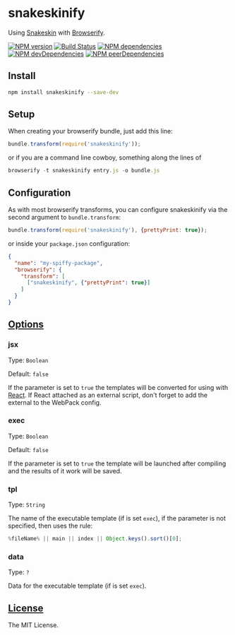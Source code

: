 snakeskinify
================

Using [Snakeskin](https://github.com/SnakeskinTpl/Snakeskin) with [Browserify](http://browserify.org).

[![NPM version](http://img.shields.io/npm/v/snakeskinify.svg?style=flat)](http://badge.fury.io/js/snakeskinify)
[![Build Status](http://img.shields.io/travis/SnakeskinTpl/snakeskinify.svg?style=flat&branch=master)](https://travis-ci.org/SnakeskinTpl/snakeskinify)
[![NPM dependencies](http://img.shields.io/david/SnakeskinTpl/snakeskinify.svg?style=flat)](https://david-dm.org/SnakeskinTpl/snakeskinify)
[![NPM devDependencies](http://img.shields.io/david/dev/SnakeskinTpl/snakeskinify.svg?style=flat)](https://david-dm.org/SnakeskinTpl/snakeskinify#info=devDependencies&view=table)
[![NPM peerDependencies](https://david-dm.org/SnakeskinTpl/snakeskinify/peer-status.svg)](https://david-dm.org/SnakeskinTpl/snakeskinify#info=peerDependencies)

## Install

```bash
npm install snakeskinify --save-dev
```

## Setup

When creating your browserify bundle, just add this line:

```js
bundle.transform(require('snakeskinify'));
```

or if you are a command line cowboy, something along the lines of

```js
browserify -t snakeskinify entry.js -o bundle.js
```

## Configuration

As with most browserify transforms, you can configure snakeskinify via the second argument to `bundle.transform`:

```js
bundle.transform(require('snakeskinify'), {prettyPrint: true});
```

or inside your `package.json` configuration:

```json
{
  "name": "my-spiffy-package",
  "browserify": {
    "transform": [
      ["snakeskinify", {"prettyPrint": true}]
    ]
  }
}
```

## [Options](http://snakeskintpl.github.io/docs/api.html#compile--opt_params)
### jsx

Type: `Boolean`

Default: `false`

If the parameter is set to `true` the templates will be converted for using with [React](https://facebook.github.io/react/index.html).
If React attached as an external script, don't forget to add the external to the WebPack config.

### exec

Type: `Boolean`

Default: `false`

If the parameter is set to `true` the template will be launched after compiling and the results of it work will be saved.

### tpl

Type: `String`

The name of the executable template (if is set `exec`), if the parameter is not specified, then uses the rule:

```js
%fileName% || main || index || Object.keys().sort()[0];
```

### data

Type: `?`

Data for the executable template (if is set `exec`).

## [License](https://github.com/SnakeskinTpl/snakeskinify/blob/master/LICENSE)

The MIT License.
